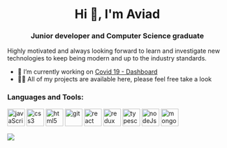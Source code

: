  
  
<h1 align="center">Hi 👋, I'm Aviad</h1>
<h3 align="center">Junior developer and Computer Science graduate</h3>

Highly motivated and always looking forward to learn and investigate new
technologies to keep being modern and up to the industry standards.

- 🔭 I’m currently working on [Covid 19 - Dashboard](https://dashboard-live-covid19.herokuapp.com/admin/dashboard) 
- 👨‍💻 All of my projects are available here, please feel free take a look 
 
<h3 align="left">Languages and Tools:</h3>
<p align="left"> 
 <img src="https://upload.wikimedia.org/wikipedia/commons/thumb/9/99/Unofficial_JavaScript_logo_2.svg/480px-Unofficial_JavaScript_logo_2.svg.png" alt="javaScript" width="40" height="40"/>
<img src="https://devicons.github.io/devicon/devicon.git/icons/css3/css3-original-wordmark.svg" alt="css3" width="40" height="40"/>
<img src="https://devicons.github.io/devicon/devicon.git/icons/html5/html5-original-wordmark.svg" alt="html5" width="40" height="40"/>  
<img src="https://www.vectorlogo.zone/logos/git-scm/git-scm-icon.svg" alt="git" width="40" height="40"/>  
<img src="https://devicons.github.io/devicon/devicon.git/icons/react/react-original-wordmark.svg" alt="react" width="40" height="40"/> 
<img src="https://devicons.github.io/devicon/devicon.git/icons/redux/redux-original.svg" alt="redux" width="40" height="40"/>  
 <img src="https://devicons.github.io/devicon/devicon.git/icons/typescript/typescript-original.svg" alt="typescript" width="40" height="40"/>  
 <img src="https://nodejs.org/static/images/logos/nodejs-new-pantone-black.svg" alt="nodeJs" width="40" height="40"/>  
 <img src="https://infinapps.com/wp-content/uploads/2018/10/mongodb-logo.png" alt="mongodB" width="40" height="40"/>  
</p>

  <img src=https://media.giphy.com/media/LmNwrBhejkK9EFP504/giphy.gif />

